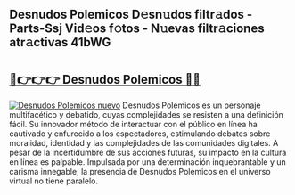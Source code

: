 ## Desnudos Polemicos D𝚎sn𝚞dos filtr𝚊dos - Parts-Ssj Vid𝚎os f𝚘tos - N𝚞evas filtr𝚊ciones atr𝚊ctivas 41bWG

# <h2><a href="http://mb3ine.tromn.icu/?c=Desnudos+Polemicos">🔗👉👉👉 Desnudos Polemicos 🔗🔗</a></h2>

[![Desnudos Polemicos nuevo](https://i.imgur.com/pEAQMta.gif)](http://mb3ine.tromn.icu/?c=Desnudos+Polemicos)
Desnudos Polemicos es un personaje multifacético y debatido, cuyas complejidades se resisten a una definición fácil.  Su innovador método de interactuar con el público en línea ha cautivado y enfurecido a los espectadores, estimulando debates sobre moralidad, identidad y las complejidades de las comunidades digitales. A pesar de la incertidumbre de sus acciones futuras, su impacto en la cultura en línea es palpable. Impulsada por una determinación inquebrantable y un carisma innegable, la presencia de Desnudos Polemicos en el universo virtual no tiene paralelo.
